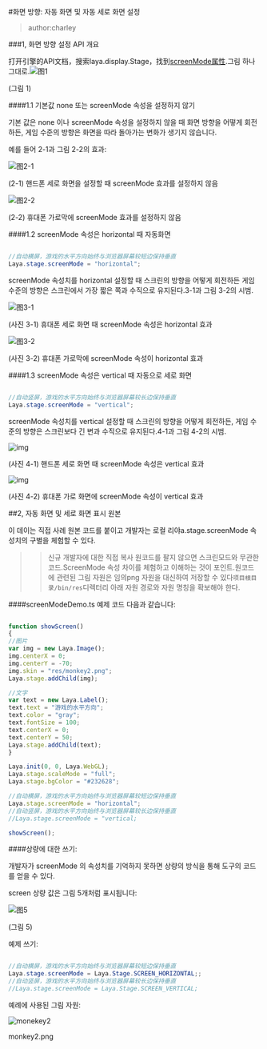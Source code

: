 #화면 방향: 자동 화면 및 자동 세로 화면 설정

> author:charley
>>

###1, 화면 방향 설정 API 개요



打开引擎的API文档，搜索laya.display.Stage，找到[screenMode属性](https://layaair.ldc.layabox.com/api/?category=Core&class=laya.display.Stage%3Ch1%3EscreenMode).그림 하나 그대로.![图1](img/1-1.png) 


(그림 1)

####1.1 기본값 none 또는 screenMode 속성을 설정하지 않기

기본 값은 none 이나 screenMode 속성을 설정하지 않을 때 화면 방향을 어떻게 회전하든, 게임 수준의 방향은 화면을 따라 돌아가는 변화가 생기지 않습니다.

예를 들어 2-1과 그림 2-2의 효과:

![图2-1](img/2-2.png) 


(2-1) 핸드폰 세로 화면을 설정할 때 screenMode 효과를 설정하지 않음

![图2-2](img/2-1.png) 


(2-2) 휴대폰 가로막에 screenMode 효과를 설정하지 않음

####1.2 screenMode 속성은 horizontal 때 자동화면


```java

//自动横屏，游戏的水平方向始终与浏览器屏幕较短边保持垂直
Laya.stage.screenMode = "horizontal";
```


screenMode 속성치를 horizontal 설정할 때 스크린의 방향을 어떻게 회전하든 게임 수준의 방향은 스크린에서 가장 짧은 쪽과 수직으로 유지된다.3-1과 그림 3-2의 시범.

![图3-1](img/3-2.png) 


(사진 3-1) 휴대폰 세로 화면 때 screenMode 속성은 horizontal 효과

![图3-2](img/3-1.png) 


(사진 3-2) 휴대폰 가로막에 screenMode 속성이 horizontal 효과



####1.3 screenMode 속성은 vertical 때 자동으로 세로 화면


```java

//自动竖屏，游戏的水平方向始终与浏览器屏幕较长边保持垂直
Laya.stage.screenMode = "vertical";
```


screenMode 속성치를 vertical 설정할 때 스크린의 방향을 어떻게 회전하든, 게임 수준의 방향은 스크린보다 긴 변과 수직으로 유지된다.4-1과 그림 4-2의 시범.

![img](img/4-1.png) 


(사진 4-1) 핸드폰 세로 화면 때 screenMode 속성은 vertical 효과

![img](img/4-2.png)  


(사진 4-2) 휴대폰 가로 화면에 screenMode 속성이 vertical 효과



##2, 자동 화면 및 세로 화면 표시 원본

이 데이는 직접 사례 원본 코드를 붙이고 개발자는 로컬 리야a.stage.screenMode 속성치의 구별을 체험할 수 있다.

>> 신규 개발자에 대한 직접 복사 원코드를 팔지 않으면 스크린모드와 무관한 코드.ScreenMode 속성 차이를 체험하고 이해하는 것이 포인트.원코드에 관련된 그림 자원은 임의png 자원을 대신하여 저장할 수 있다`项目根目录/bin/res`디렉터리 아래 자원 경로와 자원 명칭을 확보해야 한다.

####screenModeDemo.ts 예제 코드 다음과 같습니다:


```javascript

function showScreen()
{
//图片
var img = new Laya.Image();
img.centerX = 0;
img.centerY = -70;
img.skin = "res/monkey2.png";
Laya.stage.addChild(img);

//文字
var text = new Laya.Label();
text.text = "游戏的水平方向";
text.color = "gray";
text.fontSize = 100;
text.centerX = 0;
text.centerY = 50;
Laya.stage.addChild(text);
}

Laya.init(0, 0, Laya.WebGL);
Laya.stage.scaleMode = "full";
Laya.stage.bgColor = "#232628";

//自动横屏，游戏的水平方向始终与浏览器屏幕较短边保持垂直
Laya.stage.screenMode = "horizontal";
//自动竖屏，游戏的水平方向始终与浏览器屏幕较长边保持垂直
//Laya.stage.screenMode = "vertical;

showScreen();
```




####상량에 대한 쓰기:

개발자가 screenMode 의 속성치를 기억하지 못하면 상량의 방식을 통해 도구의 코드를 얻을 수 있다.

screen 상량 값은 그림 5개처럼 표시됩니다:

![图5](img/5.png) 


(그림 5)

예제 쓰기:


```java

//自动横屏，游戏的水平方向始终与浏览器屏幕较短边保持垂直
Laya.stage.screenMode = Laya.Stage.SCREEN_HORIZONTAL;;
//自动竖屏，游戏的水平方向始终与浏览器屏幕较长边保持垂直
//Laya.stage.screenMode = Laya.Stage.SCREEN_VERTICAL;
```




예례에 사용된 그림 자원:

![monekey2](img/monkey2.png) 


monkey2.png

